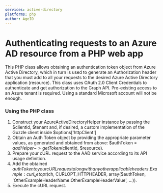 ```yaml
---
services: active-directory
platforms: php
author: AgeID
---
```


# Authenticating requests to an Azure AD resource from a PHP web app

This PHP class allows obtaining an authentication token object from Azure Active Directory, which in turn is used to generate an Authorization header that you must add to all your requests to the desired Azure Active Directory application (resource).
This class uses OAuth 2.0 Client Credentials to authenticate and get authorization to the Graph API.
Pre-existing access to an Azure tenant is required. Using a standard Microsoft account will not be enough.

### Using the PHP class
1. Construct your AzureActiveDirectoryHelper instance by passing the $clientId, $tenant and, if desired, a custom implementation of the Guzzle client inside $options['httpClient']
2. Obtain an Auth Token object by providing the appropriate parameter values, as generated and obtained from above: $authToken = $aadHelper->getToken($clientId, $resource).
3. Prepare your cURL request to the AAD service according to its API usage definition.
4. Add the obtained $authToken to your cURL request along with any other applicable headers. Example: curl_setopt($ch, CURLOPT_HTTPHEADER, array($authToken,  'OtherExampleHeaderName:OtherExampleHeaderValue', ...)).
5. Execute the cURL request.